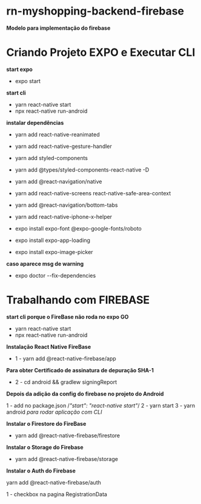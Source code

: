 # rn-myshopping-backend-firebase

**Modelo para implementação do firebase**

# Criando Projeto EXPO e Executar CLI
**start expo**
- expo start

**start cli**
- yarn react-native start
- npx react-native run-android

**instalar dependências**
- yarn add react-native-reanimated
- yarn add react-native-gesture-handler

- yarn add styled-components
- yarn add @types/styled-components-react-native -D
- yarn add @react-navigation/native
- yarn add react-native-screens react-native-safe-area-context
- yarn add @react-navigation/bottom-tabs
- yarn add react-native-iphone-x-helper

- expo install expo-font @expo-google-fonts/roboto
- expo install expo-app-loading
- expo install expo-image-picker

**caso aparece msg de warning**
- expo doctor --fix-dependencies

# Trabalhando com FIREBASE

**start cli porque o FireBase não roda no expo GO**
- yarn react-native start
- npx react-native run-android

**Instalação React Native FireBase**
- 1 - yarn add @react-native-firebase/app

**Para obter Certificado de assinatura de depuração SHA-1**
- 2 - cd android && gradlew signingReport

**Depois da adição da config do firebase no projeto do Android**

1 - add no package.json /*"start": "react-native start"*/
2 - yarn start
3 - yarn android *para rodar aplicação com CLI*

**Instalar o Firestore do FireBase**

- yarn add @react-native-firebase/firestore

**Instalar o Storage do Firebase**

- yarn add @react-native-firebase/storage

**Instalar o Auth do Firebase**

yarn add @react-native-firebase/auth



1 - checkbox na pagina RegistrationData
